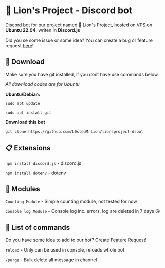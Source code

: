 # 🦁 Lion's Project - Discord bot

Discord bot for our project named 🦁 Lion's Project, hosted on VPS on **Ubuntu 22.04**, writen in **Discord.js** 

Did you se some issue or some idea? You can create a bug or feature request [here](https://github.com/L0stedMrlion/lionsproject-dsbot/issues)!
## 💾 Download
Make sure you have git installed, if you dont have use commands below. 

*All download codes are for Ubuntu*

**Ubuntu/Debian:**

`sudo apt update`

`sudo apt install git`

**Download this bot**

`git clone https://github.com/L0stedMrlion/lionsproject-dsbot`

## 📋 Extensions

`npm install discord.js` - discord.js

`npm install dotenv` - dotenv

## 💼 Modules

`Counting Module` - Simple counting module, not tested for now

`Console log Module` - Console log inc. errors, log are deleted in 7 days 😘

## 📝 List of commands 
Do you have some idea to add to our bot? Create [Feature Request!]([https://github.com/L0stedMrlion/lionsproject-dsbot/issues](https://github.com/L0stedMrlion/lionsproject-dsbot/issues/new?assignees=L0stedMrlion&labels=enhancement%2C+waiting+for+answer&projects=&template=%E2%8C%A8%EF%B8%8F-feature-request.md&title=)https://github.com/L0stedMrlion/lionsproject-dsbot/issues/new?assignees=L0stedMrlion&labels=enhancement%2C+waiting+for+answer&projects=&template=%E2%8C%A8%EF%B8%8F-feature-request.md&title=)

`reload` - Only can be used in console, reloads whole bot

`/purge` - Bulk delete all message in channel
